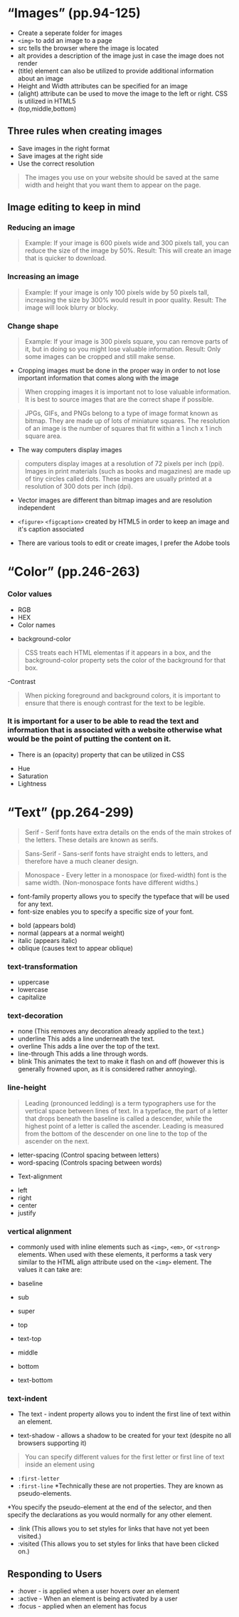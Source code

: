 # “Images” (pp.94-125)

- Create a seperate folder for images
- `<img>` to add an image to a page
- src tells the browser where the image is located
- alt provides a description of the image just in case the image does not render
- (title) element can also be utilized to provide additional information about an image
- Height and Width attributes can be specified for an image
- (alight) attribute can be used to move the image to the left or right.  CSS is utilized in HTML5
- (top,middle,bottom)

## Three rules when creating images

- Save images in the right format
- Save images at the right side
- Use the correct resolution

> The images you use on your website should be saved at the same width and height that you want them to appear on the page.


## Image editing to keep in mind

### Reducing an image
>Example: If your image is 600 pixels wide and 300 pixels tall, you can reduce the size of the image by 50%.
>Result: This will create an image that is quicker to download.

### Increasing an image
> Example: If your image is only 100 pixels wide by 50 pixels tall, increasing the size by 300% would result in poor quality.
> Result: The image will look blurry or blocky.

### Change shape
> Example: If your image is 300 pixels square, you can remove parts of it, but in doing so you might lose valuable information.
> Result: Only some images can be cropped and still make sense.

- Cropping images must be done in the proper way in order to not lose important information that comes along with the image

> When cropping images it is important not to lose valuable information. It is best to source images that are the correct shape if possible.

> JPGs, GIFs, and PNGs belong to a type of image format known as bitmap. They are made up of lots of miniature squares. The resolution of an image is the number of squares that fit within a 1 inch x 1 inch square area.

- The way computers display images

> computers display images at a resolution of 72 pixels per inch (ppi). Images in print materials (such as books and magazines) are made up of tiny circles called dots. These images are usually printed at a resolution of 300 dots per inch (dpi).

- Vector images are different than bitmap images and are resolution independent 
- `<figure>` `<figcaption>` created by HTML5 in order to keep an image and it's caption associated

- There are various tools to edit or create images, I prefer the Adobe tools

# “Color” (pp.246-263)

### Color values
* RGB
* HEX
* Color names

- background-color
>CSS treats each HTML elementas if it appears in a box, and the background-color property sets the color of the background for that box.

-Contrast
> When picking foreground and background colors, it is important to ensure that there is enough contrast for the text to be legible.
### It is important for a user to be able to read the text and information that is associated with a website otherwise what would be the point of putting the content on it.

- There is an (opacity) property that can be utilized in CSS 

* Hue
* Saturation
* Lightness

#  “Text” (pp.264-299)

> Serif - Serif fonts have extra details on the ends of the main strokes of the letters. These details are known as serifs.

> Sans-Serif - Sans-serif fonts have straight ends to letters, and therefore have a much cleaner design.

> Monospace - Every letter in a monospace (or fixed-width) font is the same width. (Non-monospace fonts have different widths.)

* font-family property allows you to specify the typeface that will be used for any text.
* font-size enables you to specify a specific size of your font.

- bold (appears bold)
- normal (appears at a normal weight)
- italic (appears italic)
- oblique (causes text to appear oblique)

### text-transformation

- uppercase
- lowercase
- capitalize

### text-decoration

- none (This removes any decoration already applied to the text.)
- underline This adds a line underneath the text.
- overline This adds a line over the top of the text.
- line-through This adds a line through words.
- blink This animates the text to make it flash on and off (however this is generally frowned upon, as it is considered rather annoying).

### line-height

> Leading (pronounced ledding) is a term typographers use for the vertical space between lines of text. In a typeface, the part of a letter that drops beneath the baseline is called a descender, while the highest point of a letter is called the ascender. Leading is measured from the bottom of the descender on one line to the top of the ascender on the next.

* letter-spacing (Control spacing between letters)
* word-spacing (Controls spacing between words)

- Text-alignment
* left
* right 
* center
* justify

### vertical alignment
- commonly used with
inline elements such as `<img>`,
`<em>`, or `<strong>` elements.
When used with these elements,
it performs a task very similar to
the HTML align attribute used
on the `<img>` element. The
values it can take are:

- baseline
- sub
- super
- top
- text-top
- middle
- bottom
- text-bottom

### text-indent

* The text - indent property allows you to indent the first line of text within an element.

* text-shadow - allows a shadow to be created for your text (despite no all browsers supporting it)

> You can specify different values for the first letter or first line of text inside an element using
- `:first-letter` 
- `:first-line`
*Technically these are not
properties. They are known as
pseudo-elements.

*You specify the pseudo-element
at the end of the selector, and
then specify the declarations as
you would normally for any other
element.

- :link (This allows you to set styles
for links that have not yet been
visited.)
- :visited (This allows you to set styles for
links that have been clicked on.)

## Responding to Users
- :hover - is applied when a user hovers over an element
- :active - When an element is being activated by a user
- :focus - applied when an element has focus
